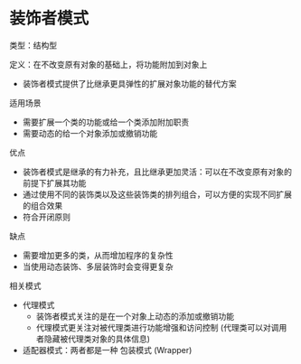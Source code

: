 # 装饰者模式

类型：结构型

定义：在不改变原有对象的基础上，将功能附加到对象上

- 装饰者模式提供了比继承更具弹性的扩展对象功能的替代方案

适用场景
- 需要扩展一个类的功能或给一个类添加附加职责
- 需要动态的给一个对象添加或撤销功能

优点
- 装饰者模式是继承的有力补充，且比继承更加灵活：可以在不改变原有对象的前提下扩展其功能
- 通过使用不同的装饰类以及这些装饰类的排列组合，可以方便的实现不同扩展的组合效果
- 符合开闭原则

缺点
- 需要增加更多的类，从而增加程序的复杂性
- 当使用动态装饰、多层装饰时会变得更复杂

相关模式

- 代理模式
  - 装饰者模式关注的是在一个对象上动态的添加或撤销功能
  - 代理模式更关注对被代理类进行功能增强和访问控制 (代理类可以对调用者隐藏被代理类对象的具体信息)
- 适配器模式：两者都是一种 包装模式 (Wrapper)
